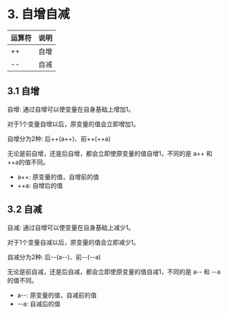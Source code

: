 # 3. 自增自减

| 运算符 | 说明 |
|----|----|
| ++ | 自增 |
| -- | 自减 |

## 3.1 自增
自增: 通过自增可以使变量在自身基础上增加1。

对于1个变量自增以后，原变量的值会立即增加1。

自增分为2种: 后++(a++)、前++(++a)

无论是前自增，还是后自增，都会立即使原变量的值自增1，不同的是 a++ 和 ++a的值不同。
* a++: 原变量的值，自增前的值
* ++a: 自增后的值



## 3.2 自减
自减: 通过自增可以使变量在自身基础上减少1。

对于1个变量自减以后，原变量的值会立即减少1。


自减分为2种: 后--(a--)、前--(--a)

无论是前自减，还是后自减，都会立即使原变量的值自减1，不同的是 a-- 和 --a的值不同。
* a--: 原变量的值，自减前的值
* --a: 自减后的值
